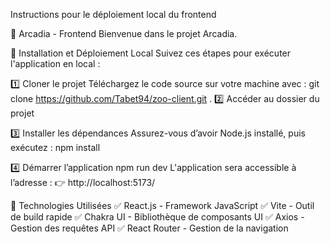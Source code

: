  Instructions pour le déploiement local du frontend

🦁 Arcadia - Frontend Bienvenue dans le projet Arcadia.

🚀 Installation et Déploiement Local Suivez ces étapes pour exécuter l'application en local :

1️⃣ Cloner le projet Téléchargez le code source sur votre machine avec : git clone https://github.com/Tabet94/zoo-client.git . 2️⃣ Accéder au dossier du projet 

3️⃣ Installer les dépendances Assurez-vous d’avoir Node.js installé, puis exécutez : npm install

4️⃣ Démarrer l’application npm run dev L'application sera accessible à l’adresse : 👉 http://localhost:5173/

📌 Technologies Utilisées ✅ React.js - Framework JavaScript ✅ Vite - Outil de build rapide ✅ Chakra UI - Bibliothèque de composants UI ✅ Axios - Gestion des requêtes API ✅ React Router - Gestion de la navigation

